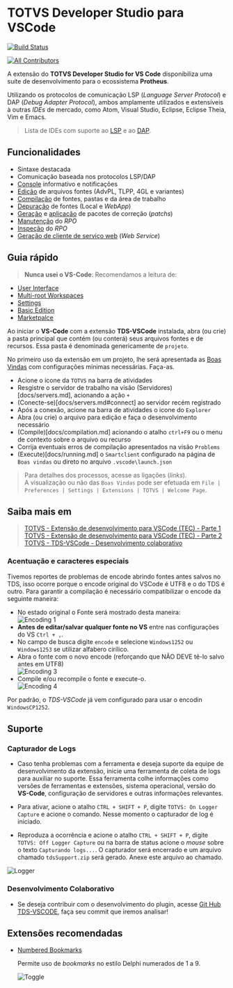 # TOTVS Developer Studio para VSCode

[![Build Status](https://travis-ci.org/totvs/tds-vscode.svg?branch=master)](https://travis-ci.org/totvs/tds-vscode)

<!-- ALL-CONTRIBUTORS-BADGE:START - Do not remove or modify this section -->

[![All Contributors](https://img.shields.io/badge/all_contributors-15-orange.svg?style=flat-square)](#contributors-)

<!-- ALL-CONTRIBUTORS-BADGE:END -->

A extensão do **TOTVS Developer Studio for VS Code** disponibiliza uma suíte de desenvolvimento para o ecossistema **Protheus**.

Utilizando os protocolos de comunicação LSP (_Language Server Protocol_) e DAP (_Debug Adapter Protocol_), ambos amplamente utilizados e extensíveis à outras _IDEs_ de mercado, como Atom, Visual Studio, Eclipse, Eclipse Theia, Vim e Emacs.

> Lista de IDEs com suporte ao [LSP](https://microsoft.github.io/language-server-protocol/implementors/tools) e ao [DAP](https://microsoft.github.io/debug-adapter-protocol/implementors/tools).

## Funcionalidades

- Sintaxe destacada
- Comunicação baseada nos protocolos LSP/DAP
- [Console](docs/console.md) informativo e notificações
- [Edição](docs/edition.md) de arquivos fontes (AdvPL, TLPP, 4GL e variantes)
- [Compilação](docs/compilation.md) de fontes, pastas e da área de trabalho
- [Depuração](docs/debugger.md) de fontes (Local e _WebApp_)
- [Geração](docs/build-patch.md) e [aplicação](docs/apply-patch.md) de pacotes de correção (_patchs_)
- [Manutenção](docs/rpo.md) do _RPO_
- [Inspeção](docs/rpo-inspector.md) do _RPO_
- [Geração de cliente de serviço web](docs/ws-client-generation.md) (_Web Service_)

## Guia rápido

> **Nunca usei o VS-Code**: Recomendamos a leitura de:

- [User Interface](https://code.visualstudio.com/docs/getstarted/userinterface)
- [Multi-root Workspaces](https://code.visualstudio.com/docs/editor/multi-root-workspaces)
- [Settings](https://code.visualstudio.com/docs/getstarted/settings)
- [Basic Edition](https://code.visualstudio.com/docs/editor/codebasics)
- [Marketpalce](https://code.visualstudio.com/docs/editor/extension-gallery)

Ao iniciar o **VS-Code** com a extensão **TDS-VSCode** instalada, abra (ou crie) a pasta principal que contém (ou conterá) seus arquivos fontes e de recursos. Essa pasta é denominada genericamente de `projeto`.

No primeiro uso da extensão em um projeto, lhe será apresentada as [Boas Vindas](docs/welcome.md) com configurações mínimas necessárias. Faça-as.

- Acione o icone da `TOTVS` na barra de atividades
- Resgistre o servidor de trabalho na visão (Servidores)[docs/servers.md], acionando a ação `+`
- (Conecte-se)[docs/servers.md#connect] ao servidor recém registrado
- Após a conexão, acione na barra de atividades o icone do `Explorer`
- Abra (ou crie) o arquivo para edição e faça o desenvolvimento necessário
- (Compile)[docs/compilation.md] acionando o atalho `ctrl+F9` ou o menu de contexto sobre o arquivo ou recurso
- Corrija eventuais erros de compilação apresentados na visão `Problems`
- (Execute)[docs/running.md] o `Smartclient` configurado na página de `Boas vindas` ou direto no arquivo `.vscode\launch.json`

> Para detalhes dos processos, acesse as ligações (_links_).\
> A visualização ou não das `Boas Vindas` pode ser efetuada em `File | Preferences | Settings | Extensions | TOTVS | Welcome Page`.

## Saiba mais em

> [TOTVS - Extensão de desenvolvimento para VSCode (TEC) - Parte 1](https://www.youtube.com/watch?v=MwIu01Ztfvg)\
> [TOTVS - Extensão de desenvolvimento para VSCode (TEC) - Parte 2](https://www.youtube.com/watch?v=Cz4N0XWCXHY)\
> [TOTVS - TDS-VSCode - Desenvolvimento colaborativo](https://www.youtube.com/watch?v=IGWh5ejxhHU)

### Acentuação e caracteres especiais

Tivemos reportes de problemas de encode abrindo fontes antes salvos no TDS, isso ocorre porque o encode original do VSCode é UTF8 e o do TDS é outro.
Para garantir a compilação é necessário compatibilizar o encode da seguinte maneira:

- No estado original o Fonte será mostrado desta maneira:<br/>
  ![Encoding 1](https://raw.githubusercontent.com/totvs/tds-vscode/master/imagens/encoding/encoding1.png)
- **Antes de editar/salvar qualquer fonte no VS** entre nas configurações do VS `Ctrl + ,`.
- No campo de busca digite `encode` e selecione `Windows1252` ou `Windows1253` se utilizar alfabero cirílico.<br/>
- Abra o fonte com o novo encode (reforçando que NÃO DEVE tê-lo salvo antes em UTF8)<br/>
  ![Encoding 3](https://raw.githubusercontent.com/totvs/tds-vscode/master/imagens/encoding/encoding3.png)
- Compile e/ou recompile o fonte e execute-o.<br/>
  ![Encoding 4](https://raw.githubusercontent.com/totvs/tds-vscode/master/imagens/encoding/encoding4.png)

Por padrão, o _TDS-VSCode_ já vem configurado para usar o encodin `WindowsCP1252`.

## Suporte

### Capturador de Logs

- Caso tenha problemas com a ferramenta e deseja suporte da equipe de desenvolvimento da extensão, inicie uma ferramenta de coleta de logs para auxiliar no suporte. Essa ferramenta colhe informações como versões de ferramentas e extensões, sistema operacional, versão do **VS-Code**, configuração de servidores e outras informações relevantes.

- Para ativar, acione o atalho `CTRL + SHIFT + P`, digite `TOTVS: On Logger Capture` e acione o comando. Nesse momento o capturador de log é iniciado.

- Reproduza a ocorrência e acione o atalho `CTRL + SHIFT + P`, digite `TOTVS: Off Logger Capture` ou na barra de status acione o _mouse_ sobre o texto `Capturando logs...`. O capturador será encerrado e um arquivo chamado `tdsSupport.zip` será gerado. Anexe este arquivo ao chamado.

![Logger](https://raw.githubusercontent.com/totvs/tds-vscode/master/imagens/gifs/Logger.gif)

### Desenvolvimento Colaborativo

- Se deseja contribuir com o desenvolvimento do plugin, acesse [Git Hub TDS-VSCODE](https://github.com/totvs/tds-vscode), faça seu commit que iremos analisar!

## Extensões recomendadas

- [Numbered Bookmarks](https://marketplace.visualstudio.com/items?itemName=alefragnani.numbered-bookmarks)

  Permite uso de _bookmarks_ no estilo Delphi numerados de 1 a 9.

  ![Toggle](https://github.com/alefragnani/vscode-numbered-bookmarks/raw/master/images/numbered-bookmarks-toggle.png)
